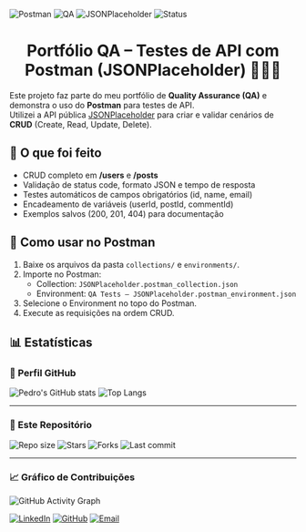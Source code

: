 ![Postman](https://img.shields.io/badge/Postman-API%20Testing-orange?logo=postman)
![QA](https://img.shields.io/badge/QA-Portfolio-blue)
![JSONPlaceholder](https://img.shields.io/badge/API-JSONPlaceholder-white)
![Status](https://img.shields.io/badge/Status-Em%20Desenvolvimento-yellow)

# <h1 align="center">Portfólio QA – Testes de API com Postman (JSONPlaceholder) 👨🏻‍💻 


Este projeto faz parte do meu portfólio de **Quality Assurance (QA)** e demonstra
o uso do **Postman** para testes de API.  
Utilizei a API pública [JSONPlaceholder](https://jsonplaceholder.typicode.com) 
para criar e validar cenários de **CRUD** (Create, Read, Update, Delete).


## 📌 O que foi feito
- CRUD completo em **/users** e **/posts**
- Validação de status code, formato JSON e tempo de resposta
- Testes automáticos de campos obrigatórios (id, name, email)
- Encadeamento de variáveis (userId, postId, commentId)
- Exemplos salvos (200, 201, 404) para documentação

## 🚀 Como usar no Postman
1. Baixe os arquivos da pasta `collections/` e `environments/`.
2. Importe no Postman:
   - Collection: `JSONPlaceholder.postman_collection.json`
   - Environment: `QA Tests – JSONPlaceholder.postman_environment.json`
3. Selecione o Environment no topo do Postman.
4. Execute as requisições na ordem CRUD.

## 📊 Estatísticas

### 👤 Perfil GitHub
![Pedro's GitHub stats](https://github-readme-stats.vercel.app/api?username=PedroSamoel&show_icons=true&theme=merko)
![Top Langs](https://github-readme-stats.vercel.app/api/top-langs/?username=PedroSamoel&layout=compact&theme=merko)

---

### 📂 Este Repositório
![Repo size](https://img.shields.io/github/repo-size/PedroSamoel/qa-postman-jsonplaceholder)
![Stars](https://img.shields.io/github/stars/PedroSamoel/qa-postman-jsonplaceholder?style=social)
![Forks](https://img.shields.io/github/forks/PedroSamoel/qa-postman-jsonplaceholder?style=social)
![Last commit](https://img.shields.io/github/last-commit/SEU-USUARIO/qa-postman-jsonplaceholder)

---

### 📈 Gráfico de Contribuições
![GitHub Activity Graph](https://github-readme-activity-graph.vercel.app/graph?username=PedroSamoel&theme=merko)


[![LinkedIn](https://img.shields.io/badge/LinkedIn-0A66C2?logo=linkedin&logoColor=white)](https://www.linkedin.com/in/pedro-samoel/)
[![GitHub](https://img.shields.io/badge/GitHub-181717?logo=github&logoColor=white)](https://github.com/PedroSamoel)
[![Email](https://img.shields.io/badge/Email-D14836?logo=gmail&logoColor=white)](mailto:pedrosamoel.qa@gmail.com)
